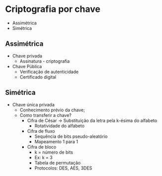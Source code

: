 # Criptografia por chave

-   Assimétrica
-   Simétrica

## Assimétrica

-   Chave privada
    -   Assinatura - criptografia
-   Chave Pública
    -   Verificação de autenticidade
    -   Certificado digital

## Simétrica

-   Chave única privada
    -   Conhecimento prévio da chave;
    -   Como transferir a chave?
        -   Cifra de César -> Substituição da letra pela k-ésima do alfabeto
            -   Rotatividade do alfabeto
        -   Cifra de fluxo
            -   Sequência de bits pseudo-aleatório
            -   Mapeamento 1 para 1
        -   Cifra de bloco
            -   k = número de bits
            -   Ex: k = 3
            -   Tabela de permutação
            -   Protocolos: DES, AES, 3DES
